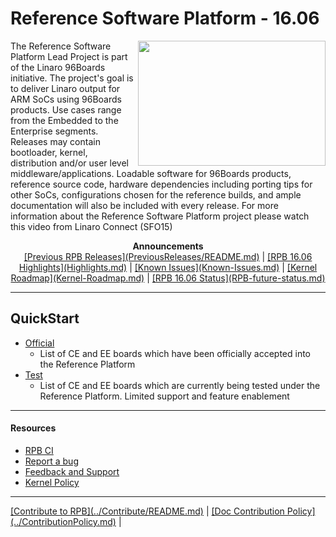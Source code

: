 # Reference Software Platform - 16.06

<a href="http://connect.linaro.org/resource/sfo15/sfo15-104-the-96boards-software-reference-platform/" target="_blank"><img align="right" src="http://i.imgur.com/UzmaWUD.png" data-canonical-src="http://i.imgur.com/UzmaWUD.png" width="300" height="200" /></a>


The Reference Software Platform Lead Project is part of the Linaro 96Boards initiative. The project's goal is to deliver Linaro output for ARM SoCs using 96Boards products. Use cases range from the Embedded to the Enterprise segments. Releases may contain bootloader, kernel, distribution and/or user level middleware/applications. Loadable software for 96Boards products, reference source code, hardware dependencies including porting tips for other SoCs, configurations chosen for the reference builds, and ample documentation will also be included with every release.
For more information about the Reference Software Platform project please watch this video from Linaro Connect (SFO15)

<p align="center">
  <b>Announcements</b><br>
  <a href="#">[Previous RPB Releases](PreviousReleases/README.md)</a> |
  <a href="#">[RPB 16.06 Highlights](Highlights.md)</a> |
  <a href="#">[Known Issues](Known-Issues.md)</a> |
  <a href="#">[Kernel Roadmap](Kernel-Roadmap.md)</a> |
  <a href="#">[RPB 16.06 Status](RPB-future-status.md)</a>
  <br>

***

## QuickStart

- [Official](RPOfficial/README.md)
   - List of CE and EE boards which have been officially accepted into the Reference Platform
- [Test](RPTest/README.md)
   - List of CE and EE boards which are currently being tested under the Reference Platform. Limited support and feature enablement

***

#### Resources

- [RPB CI](RPB-CI.md)
- [Report a bug](Report-a-bug.md)
- [Feedback and Support](Feedback-and-Support.md)
- [Kernel Policy](KernelPolicy.md)

***

<p align="left">
  <b></b>
  <a href="#">[Contribute to RPB](../Contribute/README.md)</a> |
  <a href="#">[Doc Contribution Policy](../ContributionPolicy.md)</a> |
  <br>

